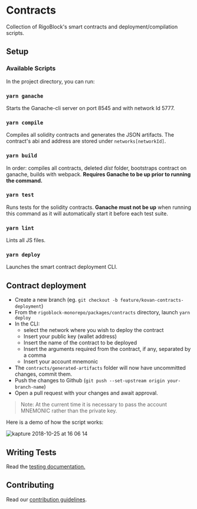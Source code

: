 # Contracts

Collection of RigoBlock's smart contracts and deployment/compilation scripts.

## Setup

### Available Scripts

In the project directory, you can run:

### `yarn ganache`

Starts the Ganache-cli server on port 8545 and with network Id 5777.

### `yarn compile`

Compiles all solidity contracts and generates the JSON artifacts. The contract's abi and address are stored under `networks[networkId]`.

### `yarn build`

In order: compiles all contracts, deleted _dist_ folder, bootstraps contract on ganache, builds with webpack. **Requires Ganache to be up prior to running the command.**

### `yarn test`

Runs tests for the solidity contracts. **Ganache must not be up** when running this command as it will automatically start it before each test suite.

### `yarn lint`

Lints all JS files.

### `yarn deploy`

Launches the smart contract deployment CLI.

## Contract deployment

-   Create a new branch (eg. `git checkout -b feature/kovan-contracts-deployment`)
-   From the `rigoblock-monorepo/packages/contracts` directory, launch `yarn deploy`
-   In the CLI:
    -   select the network where you wish to deploy the contract
    -   Insert your public key (wallet address)
    -   Insert the name of the contract to be deployed
    -   Insert the arguments required from the contract, if any, separated by a comma
    -   Insert your account mnemonic
-   The `contracts/generated-artifacts` folder will now have uncommitted changes, commit them.
-   Push the changes to Github (`git push --set-upstream origin your-branch-name`)
-   Open a pull request with your changes and await approval.

> Note: At the current time it is necessary to pass the account MNEMONIC rather than the private key.

Here is a demo of how the script works:

![kapture 2018-10-25 at 16 06 14](https://user-images.githubusercontent.com/11726051/47506264-fc42b600-d86f-11e8-9f16-1df1da3f1dc1.gif)

## Writing Tests

Read the [testing documentation.](docs/testing.md)

## Contributing

Read our [contribution guidelines](https://github.com/RigoBlock/rigoblock-monorepo/blob/master/CONTRIBUTING.md).
